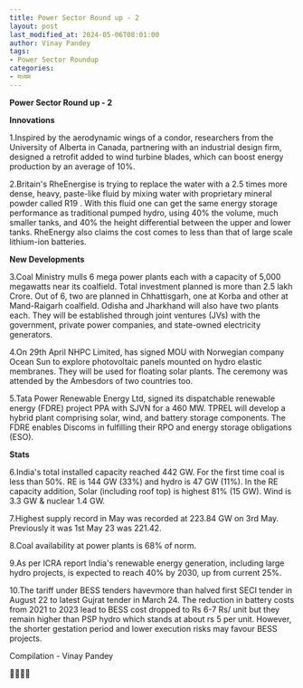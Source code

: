 ```yaml
---
title: Power Sector Round up - 2
layout: post
last_modified_at: 2024-05-06T08:01:00
author: Vinay Pandey
tags:
- Power Sector Roundup
categories:
- मध्यम
---
```

**Power Sector Round up - 2**

**Innovations**

1.Inspired by the aerodynamic wings of a condor, researchers from the University of Alberta in Canada, partnering with an industrial design firm,  designed a retrofit added to wind turbine blades, which can boost energy production by an average of 10%. 

2.Britain's RheEnergise is trying to replace the water with a 2.5 times more dense, heavy, paste-like fluid by mixing water with proprietary mineral powder called R19 . With this fluid one can get the same energy storage performance as traditional pumped hydro, using 40% the volume, much smaller tanks, and 40% the height differential between the upper and lower tanks. RheEnergy also claims the cost comes to less than that of large scale lithium-ion batteries.

**New Developments**

3.Coal Ministry mulls 6 mega power plants each with a capacity of 5,000 megawatts near its coalfield. Total investment planned is more than 2.5 lakh Crore. Out of 6, two are planned in Chhattisgarh, one at Korba and other at Mand-Raigarh coalfield. Odisha and Jharkhand will also have two plants each. They will be established through joint ventures (JVs) with the government, private power companies, and state-owned electricity generators. 

4.On 29th April NHPC Limited, has signed MOU with Norwegian company Ocean Sun to explore photovoltaic panels mounted on hydro elastic membranes. They will be used for floating solar plants. The ceremony was attended by the Ambesdors of two countries too.

5.Tata Power Renewable Energy Ltd, signed its dispatchable renewable energy (FDRE) project PPA with SJVN for a 460 MW. TPREL will develop a hybrid plant comprising solar, wind, and battery storage components. The FDRE enables Discoms in fulfilling their RPO and energy storage obligations (ESO). 

**Stats**

6.India's total installed capacity reached 442 GW. For the first time coal is less than 50%. RE is 144 GW (33%) and hydro is 47 GW (11%). 
In the RE capacity addition, Solar (including roof top) is highest 81% (15 GW). Wind is 3.3 GW & nuclear 1.4 GW. 

7.Highest supply record in May was recorded at 223.84 GW on 3rd May. Previously it was 1st May 23 was 221.42. 

8.Coal availability at power plants is 68% of norm. 

9.As per ICRA report India's renewable energy generation, including large hydro projects, is expected to reach 40% by 2030, up from current 25%. 

10.The tariff under BESS tenders havevmore than halved first SECI tender in August 22 to latest Gujrat tender in March 24. The reduction in battery costs from 2021 to 2023 lead to BESS cost dropped to Rs 6-7 Rs/ unit but they remain higher than PSP hydro which stands at about rs 5 per unit. However, the shorter gestation period and lower execution risks may favour BESS projects.

Compilation - Vinay Pandey

🙏🌷🌷🙏


